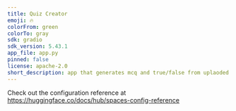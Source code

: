 ```yaml
---
title: Quiz Creator
emoji: 🔥
colorFrom: green
colorTo: gray
sdk: gradio
sdk_version: 5.43.1
app_file: app.py
pinned: false
license: apache-2.0
short_description: app that generates mcq and true/false from uplaoded pdf.
---
```


Check out the configuration reference at https://huggingface.co/docs/hub/spaces-config-reference
